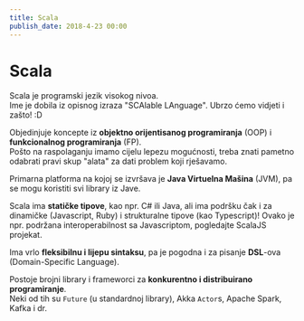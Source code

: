 ```yaml
---
title: Scala
publish_date: 2018-4-23 00:00
---
```


# Scala

Scala je programski jezik visokog nivoa.  
Ime je dobila iz opisnog izraza "SCAlable LAnguage". Ubrzo ćemo vidjeti i zašto! :D

Objedinjuje koncepte iz **objektno orijentisanog programiranja** (OOP) i 
    **funkcionalnog programiranja** (FP).  
Pošto na raspolaganju imamo cijelu lepezu mogućnosti, 
    treba znati pametno odabrati pravi skup "alata" za dati problem koji rješavamo.

Primarna platforma na kojoj se izvršava je **Java Virtuelna Mašina** (JVM), 
    pa se mogu koristiti svi library iz Jave.

Scala ima **statičke tipove**, kao npr. C# ili Java, 
    ali ima podršku čak i za dinamičke (Javascript, Ruby) i strukturalne tipove (kao Typescript)!
Ovako je npr. podržana interoperabilnost sa Javascriptom, pogledajte ScalaJS projekat.

Ima vrlo **fleksibilnu i lijepu sintaksu**, pa je pogodna i za pisanje **DSL**-ova (Domain-Specific Language).

Postoje brojni library i frameworci za **konkurentno i distribuirano programiranje**.  
Neki od tih su `Future` (u standardnoj library), Akka `Actor`s, Apache Spark, Kafka i dr.


